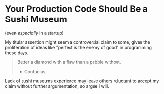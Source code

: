 # Your Production Code Should Be a Sushi Museum

(~~even~~ *especially* in a startup)

My titular assertion might seem a controversial claim to some, given the
proliferation of ideas like "perfect is the enemy of good" in programming these
days.

> Better a diamond with a flaw than a pebble without.
> - Confucius

Lack of sushi museums experience may leave others reluctant to accept my claim
without further argumentation, so argue I will.

